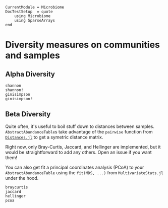 ```@meta
CurrentModule = Microbiome
DocTestSetup  = quote
    using Microbiome
    using SparseArrays
end
```

# Diversity measures on communities and samples

## Alpha Diversity

```@docs
shannon
shannon!
ginisimpson
ginisimpson!
```

## Beta Diversity

Quite often, it's useful to boil stuff down to distances between samples.
`AbstractAbundanceTable`s take advantage of the `pairwise` function
from [`Distances.jl`](https://github.com/JuliaStats/Distances.jl)
to get a symetric distance matrix.

Right now, only Bray-Curtis, Jaccard, and Hellinger are implemented, 
but it would be straightforward to add any others.
Open an issue if you want them!

You can also get fit a principal coordinates analysis (PCoA) to your `AbstractAbundanceTable`
using the `fit(MDS, ...)` from `MultivariateStats.jl` under the hood.

```@docs
braycurtis
jaccard
hellinger
pcoa
```
